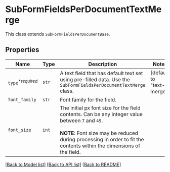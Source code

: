 # SubFormFieldsPerDocumentTextMerge

This class extends `SubFormFieldsPerDocumentBase`.

## Properties

| Name | Type | Description | Notes |
| ---- | ---- | ----------- | ----- |
| `type`<sup>*_required_</sup> | ```str``` |  A text field that has default text set using pre-filled data. Use the `SubFormFieldsPerDocumentTextMerge` class.  |  [default to "text-merge"] |
| `font_family` | ```str``` |  Font family for the field.  |  |
| `font_size` | ```int``` |  The initial px font size for the field contents. Can be any integer value between `7` and `49`. <br><br>**NOTE**: Font size may be reduced during processing in order to fit the contents within the dimensions of the field.  |  |


[[Back to Model list]](../README.md#documentation-for-models) [[Back to API list]](../README.md#documentation-for-api-endpoints) [[Back to README]](../README.md)


